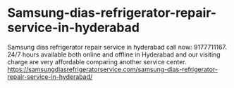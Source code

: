 # Samsung-dias-refrigerator-repair-service-in-hyderabad
Samsung dias refrigerator repair service in hyderabad call now: 9177711167. 24/7 hours available both online and offline in Hyderabad and our visiting charge are very affordable comparing another service center.   https://samsungdiasrefrigeratorservice.com/samsung-dias-refrigerator-repair-service-in-hyderabad/
